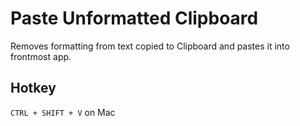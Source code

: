 # Paste Unformatted Clipboard

Removes formatting from text copied to Clipboard and pastes it into frontmost app.

## Hotkey

`CTRL + SHIFT + V` on Mac
